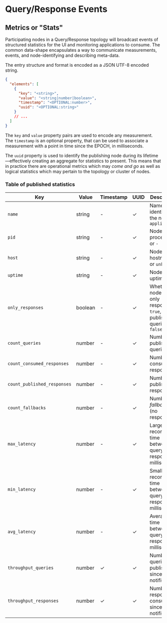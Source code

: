 # Query/Response Events

## Metrics or "Stats"

Participating nodes in a Query/Response topology will broadcast events of structured statistics for the UI and monitoring applications to consume. The common data-shape encapsulates a way to communicate measurements, events, and node-identifying and describing meta-data.

The entry structure and format is encoded as a JSON UTF-8 encoded string.

```json
{
  "elements": [
    {
      "key": "<string>",
      "value": "<string|number|boolean>",
      "timestamp": "<OPTIONAL:number>",
      "uuid": "<OPTIONAL:string>"
    }
    // ...
  ]
}
```

The `key` and `value` property pairs are used to encode any measurement. The `timestamp` is an optional property, that can be used to associate a measurement with a point in time since the EPOCH, in milliseconds.

The `uuid` property is used to identify the publishing node during its lifetime—effectively creating an aggregate for statistics to present. This means that in practice there are operational metrics which may _come and go_ as well as logical statistics which may pertain to the topology or cluster of nodes.

### Table of published statistics

| Key                       | Value   | Timestamp | UUID   | Description                                                                 |
|---------------------------|---------|-----------|--------|-----------------------------------------------------------------------------|
| `name`                    | string  | -         | ✓      | Name or identity of the node, or `application`                              |
| `pid`                     | string  | -         | ✓      | Node process id, or `-`                                                     |
| `host`                    | string  | -         | ✓      | Node hostname, or `unknown`                                                 |
| `uptime`                  | string  | -         | ✓      | Node uptime, or `-`                                                         |
| `only_responses`          | boolean | -         | ✓      | Whether node has only responded `true`, or published queries `false`         |
| `count_queries`           | number  | -         | ✓      | Number of published queries                                                 |
| `count_consumed_responses`| number  | -         | ✓      | Number of consumed responses                                                |
| `count_published_responses`| number | -         | ✓      | Number of published responses                                               |
| `count_fallbacks`         | number  | -         | ✓      | Number of _fallbacks_ (no responses)                                        |
| `max_latency`             | number  | -         | ✓      | Largest recorded time between query and response, in milliseconds           |
| `min_latency`             | number  | -         | ✓      | Smallest recorded time between query and response, in milliseconds          |
| `avg_latency`             | number  | -         | ✓      | Average time between query and response, in milliseconds                    |
| `throughput_queries`      | number  | ✓         | ✓      | Number of queries published, since last notification                        |
| `throughput_responses`    | number  | ✓         | ✓      | Number of responses consumed, since last notification                       |